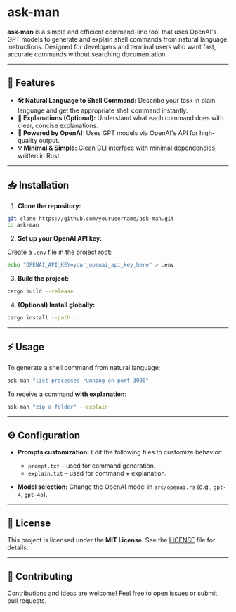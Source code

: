 # ask-man

**ask-man** is a simple and efficient command-line tool that uses OpenAI's GPT models to generate and explain shell commands from natural language instructions. Designed for developers and terminal users who want fast, accurate commands without searching documentation.

---

## 🚀 Features

* **🛠 Natural Language to Shell Command:** Describe your task in plain language and get the appropriate shell command instantly.
* **📖 Explanations (Optional):** Understand what each command does with clear, concise explanations.
* **🤖 Powered by OpenAI:** Uses GPT models via OpenAI's API for high-quality output.
* **💡 Minimal & Simple:** Clean CLI interface with minimal dependencies, written in Rust.

---

## 📥 Installation

1. **Clone the repository:**

```sh
git clone https://github.com/yourusername/ask-man.git
cd ask-man
```

2. **Set up your OpenAI API key:**

Create a `.env` file in the project root:

```sh
echo "OPENAI_API_KEY=your_openai_api_key_here" > .env
```

3. **Build the project:**

```sh
cargo build --release
```

4. **(Optional) Install globally:**

```sh
cargo install --path .
```

---

## ⚡ Usage

To generate a shell command from natural language:

```sh
ask-man "list processes running on port 3000"
```

To receive a command **with explanation**:

```sh
ask-man "zip a folder" --explain
```

---

## ⚙️ Configuration

* **Prompts customization:**
  Edit the following files to customize behavior:

  * `prompt.txt` – used for command generation.
  * `explain.txt` – used for command + explanation.

* **Model selection:**
  Change the OpenAI model in `src/openai.rs` (e.g., `gpt-4`, `gpt-4o`).

---

## 📄 License

This project is licensed under the **MIT License**.
See the [LICENSE](./LICENSE.md) file for details.

---

## 🤝 Contributing

Contributions and ideas are welcome!
Feel free to open issues or submit pull requests.
